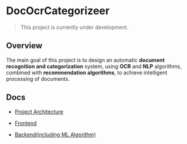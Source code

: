 # DocOcrCategorizeer

> This project is currently under development.

## Overview

The main goal of this project is to design an automatic **document recognition and categorization** system, using **OCR** and **NLP** algorithms, combined with **recommendation algorithms**, to achieve intelligent processing of documents.

## Docs

- [Project Architecture](https://github.com/shiiiiikiiiii/DocOcrCategorizeer/tree/main/doc/ver0.1-architecture)

- [Frontend](https://github.com/shiiiiikiiiii/DocOcrCategorizeer/tree/main/src/frontend)

- [Backend(including ML Algorithm)](https://github.com/shiiiiikiiiii/DocOcrCategorizeer/tree/main/src/backend)